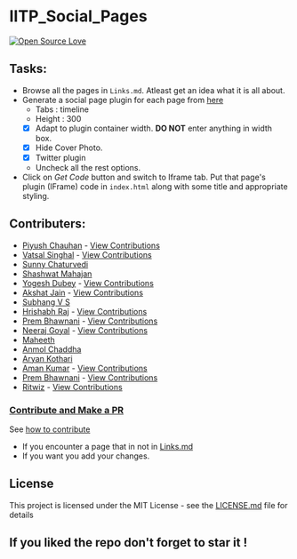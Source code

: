 # IITP_Social_Pages

[![Open Source Love](https://badges.frapsoft.com/os/v1/open-source.png?v=103)](https://github.com/ellerbrock/open-source-badges/)


## Tasks:

- Browse all the pages in `Links.md`. Atleast get an idea what it is all about.
- Generate a social page plugin for each page from [here](https://developers.facebook.com/docs/plugins/page-plugin/)
  - Tabs : timeline
  - Height : 300
  - [X] Adapt to plugin container width. **DO NOT** enter anything in width box.
  - [X] Hide Cover Photo.
  - [X] Twitter plugin
  - Uncheck all the rest options.
- Click on *Get Code* button and switch to Iframe tab. Put that page's plugin (IFrame) code in `index.html` along with some title and appropriate styling.

## Contributers:

- [Piyush Chauhan](https://github.com/piyushchauhan) - [View Contributions](https://github.com/piyushchauhan/iitp_pages/commits?author=piyushchauhan)
- [Vatsal Singhal](https://github.com/vatsalsin) - [View Contributions](https://github.com/piyushchauhan/iitp_pages/commits?author=vatsalsin)
- [Sunny Chaturvedi](https://github.com/SunnyChaturvedi)
- [Shashwat Mahajan](https://github.com/shashwat211)
- [Yogesh Dubey](https://githib.com/yogeshdubey33) - [View Contributions](https://github.com/piyushchauhan/iitp_pages/commits?author=yogeshdubey33)
- [Akshat Jain](https://github.com/Akshat99) - [View Contributions](https://github.com/piyushchauhan/iitp_pages/commits?author=Akshat99)
- [Subhang V S]()
- [Hrishabh Raj](https://github.com/hrisbh10) - [View Contributions](https://github.com/piyushchauhan/iitp_pages/commits?author=hrisbh10)
- [Prem Bhawnani](https://githib.com/Prem-14) - [View Contributions](https://github.com/piyushchauhan/iitp_pages/commits?author=Prem-14)
- [Neeraj Goyal](https://githib.com/goyal9314) - [View Contributions](https://github.com/piyushchauhan/iitp_pages/commits?author=goyal9314)
- [Maheeth]()
- [Anmol Chaddha](https://github.com/chanmol1999)
- [Aryan Kothari](https://github.com/aryankothari2000)
- [Aman Kumar](https://github.com/Aman1124) - [View Contributions](https://github.com/piyushchauhan/iitp_pages/commits?author=Aman1124)
- [Prem Bhawnani](https://github.com/Prem-14)  - [View Contributions](https://github.com/piyushchauhan/iitp_pages/commits?author=Prem-14)
- [Ritwiz](https://github.com/ritwizsinha) - [View Contributions](https://github.com/ritwizsinha/iitp_pages/commits?author=ritwizsinha)

### [Contribute and Make a PR](https://github.com/piyushchauhan/iitp_pages/blob/master/CONTRIBUTING.md)

See [how to contribute](https://help.github.com/articles/creating-a-pull-request/)

- If you encounter a page that in not in [Links.md](https://github.com/piyushchauhan/iitp_pages/blob/master/Links.md)
- If you want you add your changes.

## License
This project is licensed under the MIT License - see the [LICENSE.md](https://github.com/piyushchauhan/iitp_pages/blob/master/LICENSE) file for details

## If you liked the repo don't forget to star it !
